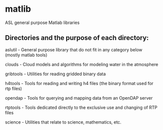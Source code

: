 matlib
======

ASL general purpose Matlab libraries

Directories and the purpose of each directory:
---------------------------------------------

aslutil - General purpose library that do not fit in any category below (mostly matlab tools)

clouds - Cloud models and algorithms for modeling water in the atmosphere

gribtools - Utilities for reading gridded binary data

h4tools - Tools for reading and writing h4 files (the binary format used for rtp files)

opendap - Tools for querying and mapping data from an OpenDAP server

rtptools - Tools dedicated directly to the exclusive use and changing of RTP files

science - Utilities that relate to science, mathematics, etc.
